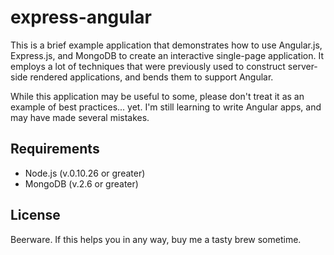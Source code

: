 # express-angular

This is a brief example application that demonstrates how to use Angular.js, Express.js, and MongoDB to create an interactive single-page application. It employs a lot of techniques that were previously used to construct server-side rendered applications, and bends them to support Angular.

While this application may be useful to some, please don't treat it as an example of best practices... yet. I'm still learning to write Angular apps, and may have made several mistakes.

## Requirements

* Node.js (v.0.10.26 or greater)
* MongoDB (v.2.6 or greater)

## License

Beerware. If this helps you in any way, buy me a tasty brew sometime.
